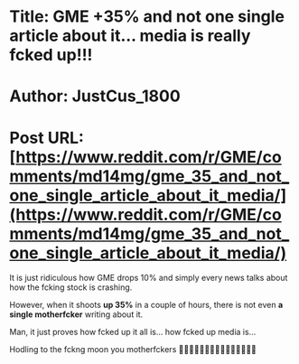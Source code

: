 # Title: GME +35% and not one single article about it... media is really fcked up!!!
# Author: JustCus_1800
# Post URL: [https://www.reddit.com/r/GME/comments/md14mg/gme_35_and_not_one_single_article_about_it_media/](https://www.reddit.com/r/GME/comments/md14mg/gme_35_and_not_one_single_article_about_it_media/)


It is just ridiculous how GME drops 10% and simply every news talks about how the fcking stock is crashing. 

However, when it shoots **up 35%** in a couple of hours, there is not even **a single motherfcker** writing about it. 

Man, it just proves how fcked up it all is... how fcked up media is...

Hodling to the fckng moon you motherfckers  🚀🚀🚀🚀🚀🚀🚀🚀🚀🚀🚀🚀🚀🚀🚀